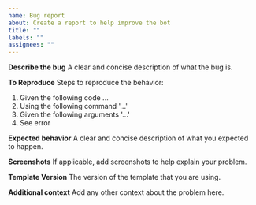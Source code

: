 ```yaml
---
name: Bug report
about: Create a report to help improve the bot
title: ""
labels: ""
assignees: ""
---
```


**Describe the bug**
A clear and concise description of what the bug is.

**To Reproduce**
Steps to reproduce the behavior:

1. Given the following code ...
2. Using the following command '...'
3. Given the following arguments '...'
4. See error

**Expected behavior**
A clear and concise description of what you expected to happen.

**Screenshots**
If applicable, add screenshots to help explain your problem.

**Template Version**
The version of the template that you are using.

**Additional context**
Add any other context about the problem here.

